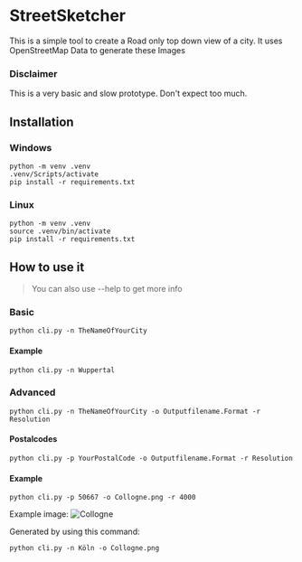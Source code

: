 # StreetSketcher

This is a simple tool to create a Road only top down view of a city.
It uses OpenStreetMap Data to generate these Images



### Disclaimer

This is a very basic and slow prototype. Don't expect too much.


## Installation

### Windows

```
python -m venv .venv
.venv/Scripts/activate
pip install -r requirements.txt
```


### Linux

```
python -m venv .venv
source .venv/bin/activate
pip install -r requirements.txt
```


## How to use it


> You can also use --help to get more info



### Basic
```
python cli.py -n TheNameOfYourCity
```

#### Example
```
python cli.py -n Wuppertal
```

### Advanced
```
python cli.py -n TheNameOfYourCity -o Outputfilename.Format -r Resolution 
```

#### Postalcodes
```
python cli.py -p YourPostalCode -o Outputfilename.Format -r Resolution 
```

#### Example
```
python cli.py -p 50667 -o Collogne.png -r 4000
```



Example image:
![Collogne](Collogne.png "Title")

Generated by using this command:
```
python cli.py -n Köln -o Collogne.png
```